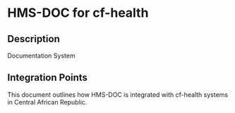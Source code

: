 # HMS-DOC for cf-health

## Description

Documentation System

## Integration Points

This document outlines how HMS-DOC is integrated with cf-health systems in Central African Republic.
